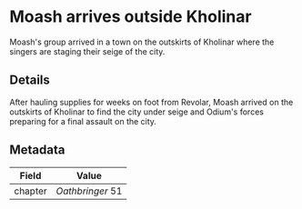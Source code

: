 # Moash arrives outside Kholinar
Moash's group arrived in a town on the outskirts of Kholinar where the singers are staging their seige of the city.

## Details
After hauling supplies for weeks on foot from Revolar, Moash arrived on the outskirts of Kholinar to find the city under seige and Odium's forces preparing for a final assault on the city.

## Metadata
| Field | Value |
| ----- | ----- |
| chapter | *Oathbringer* 51 |
